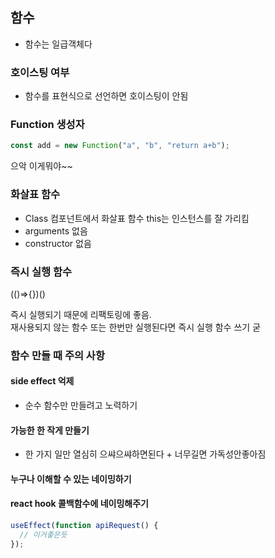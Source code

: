 ## 함수

- 함수는 일급객체다

### 호이스팅 여부

- 함수를 표현식으로 선언하면 호이스팅이 안됨

### Function 생성자

```js
const add = new Function("a", "b", "return a+b");
```

으악 이게뭐야~~

### 화살표 함수

- Class 컴포넌트에서 화살표 함수 this는 인스턴스를 잘 가리킴
- arguments 없음
- constructor 없음

### 즉시 실행 함수

(()=>{})()

즉시 실행되기 때문에 리팩토링에 좋음.  
재사용되지 않는 함수 또는 한번만 실행된다면 즉시 실행 함수 쓰기 굳

### 함수 만들 때 주의 사항

#### side effect 억제

- 순수 함수만 만들려고 노력하기

#### 가능한 한 작게 만들기

- 한 가지 일만 열심히 으쌰으쌰하면된다 + 너무길면 가독성안좋아짐

#### 누구나 이해할 수 있는 네이밍하기

#### react hook 콜백함수에 네이밍해주기

```js
useEffect(function apiRequest() {
  // 이거좋은듯
});
```

